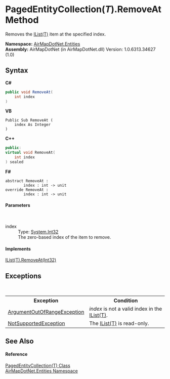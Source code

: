 # PagedEntityCollection(*T*).RemoveAt Method 
 

Removes the <a href="http://msdn2.microsoft.com/en-us/library/5y536ey6" target="_blank">IList(T)</a> item at the specified index.

**Namespace:**&nbsp;<a href="N_AirMapDotNet_Entities">AirMapDotNet.Entities</a><br />**Assembly:**&nbsp;AirMapDotNet (in AirMapDotNet.dll) Version: 1.0.6313.34627 (1.0)

## Syntax

**C#**<br />
``` C#
public void RemoveAt(
	int index
)
```

**VB**<br />
``` VB
Public Sub RemoveAt ( 
	index As Integer
)
```

**C++**<br />
``` C++
public:
virtual void RemoveAt(
	int index
) sealed
```

**F#**<br />
``` F#
abstract RemoveAt : 
        index : int -> unit 
override RemoveAt : 
        index : int -> unit 
```


#### Parameters
&nbsp;<dl><dt>index</dt><dd>Type: <a href="http://msdn2.microsoft.com/en-us/library/td2s409d" target="_blank">System.Int32</a><br />The zero-based index of the item to remove.</dd></dl>

#### Implements
<a href="http://msdn2.microsoft.com/en-us/library/c93ab5c9" target="_blank">IList(T).RemoveAt(Int32)</a><br />

## Exceptions
&nbsp;<table><tr><th>Exception</th><th>Condition</th></tr><tr><td><a href="http://msdn2.microsoft.com/en-us/library/8xt94y6e" target="_blank">ArgumentOutOfRangeException</a></td><td>*index* is not a valid index in the <a href="http://msdn2.microsoft.com/en-us/library/5y536ey6" target="_blank">IList(T)</a>.</td></tr><tr><td><a href="http://msdn2.microsoft.com/en-us/library/8a7a4e64" target="_blank">NotSupportedException</a></td><td>The <a href="http://msdn2.microsoft.com/en-us/library/5y536ey6" target="_blank">IList(T)</a> is read-only.</td></tr></table>

## See Also


#### Reference
<a href="T_AirMapDotNet_Entities_PagedEntityCollection_1">PagedEntityCollection(T) Class</a><br /><a href="N_AirMapDotNet_Entities">AirMapDotNet.Entities Namespace</a><br />